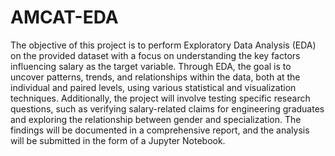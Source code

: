 # AMCAT-EDA
The objective of this project is to perform Exploratory Data Analysis (EDA) on the provided dataset with a focus on understanding the key factors influencing salary as the target variable. Through EDA, the goal is to uncover patterns, trends, and relationships within the data, both at the individual and paired levels, using various statistical and visualization techniques. Additionally, the project will involve testing specific research questions, such as verifying salary-related claims for engineering graduates and exploring the relationship between gender and specialization. The findings will be documented in a comprehensive report, and the analysis will be submitted in the form of a Jupyter Notebook.
